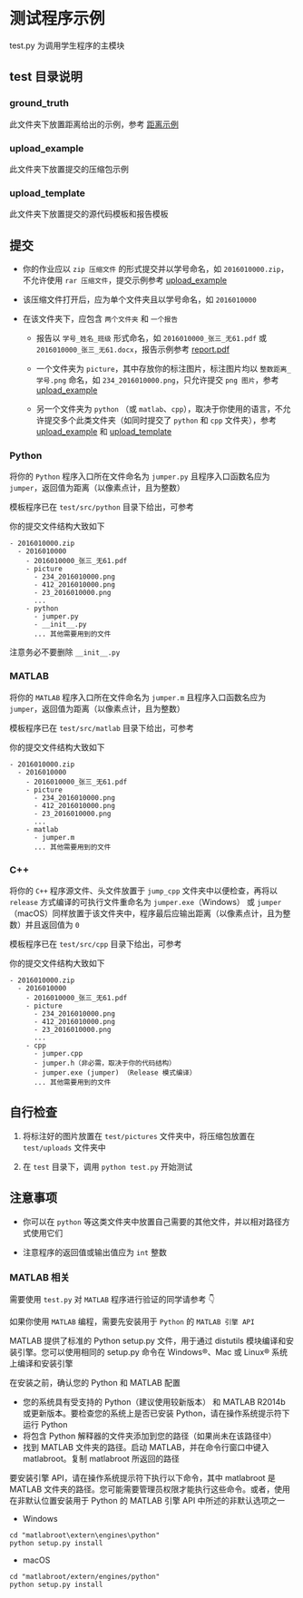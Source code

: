 # 测试程序示例

test.py 为调用学生程序的主模块

## test 目录说明

### ground_truth

此文件夹下放置距离给出的示例，参考 [距离示例](./ground_truth/README.md)

### upload_example

此文件夹下放置提交的压缩包示例

### upload_template

此文件夹下放置提交的源代码模板和报告模板

## 提交

- 你的作业应以 `zip 压缩文件` 的形式提交并以学号命名，如 `2016010000.zip`，不允许使用 `rar 压缩文件`，提交示例参考 [upload_example](./upload_example)

- 该压缩文件打开后，应为单个文件夹且以学号命名，如 `2016010000`

- 在该文件夹下，应包含 `两个文件夹` 和 `一个报告`

  - 报告以 `学号_姓名_班级` 形式命名，如 `2016010000_张三_无61.pdf` 或 `2016010000_张三_无61.docx`，报告示例参考 [report.pdf](./upload_template/report.pdf)

  - 一个文件夹为 `picture`，其中存放你的标注图片，标注图片均以 `整数距离_学号.png` 命名，如 `234_2016010000.png`，只允许提交 `png 图片`，参考 [upload_example](./upload_example)

  - 另一个文件夹为 `python` （或 `matlab`、`cpp`），取决于你使用的语言，不允许提交多个此类文件夹（如同时提交了 `python` 和 `cpp` 文件夹），参考 [upload_example](./upload_example) 和 [upload_template](./upload_template)

### Python

将你的 `Python` 程序入口所在文件命名为 `jumper.py` 且程序入口函数名应为 `jumper`，返回值为距离（以像素点计，且为整数）

模板程序已在 `test/src/python` 目录下给出，可参考

你的提交文件结构大致如下

```
- 2016010000.zip
  - 2016010000
    - 2016010000_张三_无61.pdf
    - picture
      - 234_2016010000.png
      - 412_2016010000.png
      - 23_2016010000.png
      ...
    - python
      - jumper.py
      - __init__.py
      ... 其他需要用到的文件
```

注意务必不要删除 `__init__.py`

### MATLAB

将你的 `MATLAB` 程序入口所在文件命名为 `jumper.m` 且程序入口函数名应为 `jumper`，返回值为距离（以像素点计，且为整数）

模板程序已在 `test/src/matlab` 目录下给出，可参考

你的提交文件结构大致如下

```
- 2016010000.zip
  - 2016010000
    - 2016010000_张三_无61.pdf
    - picture
      - 234_2016010000.png
      - 412_2016010000.png
      - 23_2016010000.png
      ...
    - matlab
      - jumper.m
      ... 其他需要用到的文件
```

### C++

将你的 `C++` 程序源文件、头文件放置于 `jump_cpp` 文件夹中以便检查，再将以 `release` 方式编译的可执行文件重命名为 `jumper.exe`（Windows） 或 `jumper`（macOS）同样放置于该文件夹中，程序最后应输出距离（以像素点计，且为整数）并且返回值为 `0`

模板程序已在 `test/src/cpp` 目录下给出，可参考

你的提交文件结构大致如下

```
- 2016010000.zip
  - 2016010000
    - 2016010000_张三_无61.pdf
    - picture
      - 234_2016010000.png
      - 412_2016010000.png
      - 23_2016010000.png
      ...
    - cpp
      - jumper.cpp
      - jumper.h（非必需，取决于你的代码结构）
      - jumper.exe (jumper) （Release 模式编译）
      ... 其他需要用到的文件
```

## 自行检查

1.  将标注好的图片放置在 `test/pictures` 文件夹中，将压缩包放置在 `test/uploads` 文件夹中

2.  在 `test` 目录下，调用 `python test.py` 开始测试

## 注意事项

- 你可以在 `python` 等这类文件夹中放置自己需要的其他文件，并以相对路径方式使用它们

- 注意程序的返回值或输出值应为 `int` 整数

### MATLAB 相关

需要使用 `test.py` 对 `MATLAB` 程序进行验证的同学请参考 👇

如果你使用 `MATLAB` 编程，需要先安装用于 `Python` 的 `MATLAB 引擎 API`

MATLAB 提供了标准的 Python setup.py 文件，用于通过 distutils 模块编译和安装引擎。您可以使用相同的 setup.py 命令在 Windows®、Mac 或 Linux® 系统上编译和安装引擎

在安装之前，确认您的 Python 和 MATLAB 配置

- 您的系统具有受支持的 Python（建议使用较新版本） 和 MATLAB R2014b 或更新版本。要检查您的系统上是否已安装 Python，请在操作系统提示符下运行 Python
- 将包含 Python 解释器的文件夹添加到您的路径（如果尚未在该路径中）
- 找到 MATLAB 文件夹的路径。启动 MATLAB，并在命令行窗口中键入 matlabroot。复制 matlabroot 所返回的路径

要安装引擎 API，请在操作系统提示符下执行以下命令，其中 matlabroot 是 MATLAB 文件夹的路径。您可能需要管理员权限才能执行这些命令。或者，使用在非默认位置安装用于 Python 的 MATLAB 引擎 API 中所述的非默认选项之一

- Windows

```shell
cd "matlabroot\extern\engines\python"
python setup.py install
```

- macOS

```shell
cd "matlabroot/extern/engines/python"
python setup.py install
```
